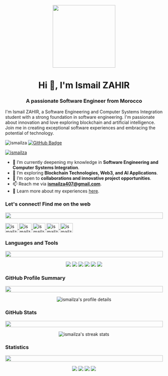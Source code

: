 <p align="center">
  <img src="https://github.com/ismailza/ismailza/assets/122171824/79f819b1-933b-471d-852e-051b2a8eed31" height="200"/>
</p>

<h1 align="center">Hi 👋, I'm Ismail ZAHIR</h1>
<h3 align="center">A passionate Software Engineer from Morocco</h3>

<p>
  I'm Ismail ZAHIR, a Software Engineering and Computer Systems Integration student with a strong foundation in software engineering. I'm passionate about innovation and love exploring blockchain and artificial intelligence. Join me in creating exceptional software experiences and embracing the potential of technology.
</p>

<p align="left"> <img src="https://komarev.com/ghpvc/?username=ismailza&label=Profile%20views&color=0e75b6&style=flat" alt="ismailza" />
<a href="https://github.com/ismailza?tab=followers"><img src="https://img.shields.io/github/followers/ismailza?label=Followers&style=social" alt="GitHub Badge"></a></p>

<p align="left"> <a href="https://github.com/ryo-ma/github-profile-trophy"><img src="https://github-profile-trophy.vercel.app/?username=ismailza&theme=react&hide_border=true&count_private=true" alt="ismailza" /></a> </p>

- 🌱 I’m currently deepening my knowledge in **Software Engineering and Computer Systems Integration**.
- 👀 I’m exploring **Blockchain Technologies, Web3, and AI Applications**.
- 🤝 I’m open to **collaborations and innovative project opportunities**.
- 📫 Reach me via **ismailza407@gmail.com**.
- 📄 Learn more about my experiences [here](http://ismailzahir.me).

<h3 align="left">Let's connect! Find me on the web</h3>
<img src="https://i.imgur.com/dBaSKWF.gif" height="20" width="100%">
<p align="left">
<a href="https://linkedin.com/in/ismailzahir01" target="blank">
  <img align="center" src="https://raw.githubusercontent.com/rahuldkjain/github-profile-readme-generator/master/src/images/icons/Social/linked-in-alt.svg" alt="ismailzahir01" height="30" width="40" />
</a>
<a href="https://twitter.com/ismailzahir01" target="blank">
  <img align="center" src="https://raw.githubusercontent.com/rahuldkjain/github-profile-readme-generator/master/src/images/icons/Social/twitter.svg" alt="ismailzahir01" height="30" width="40" />
</a>
<a href="https://fb.com/ismailzahir01" target="blank">
  <img align="center" src="https://raw.githubusercontent.com/rahuldkjain/github-profile-readme-generator/master/src/images/icons/Social/facebook.svg" alt="ismailzahir01" height="30" width="40" />
</a>
<a href="https://instagram.com/ismailzahir01" target="blank">
  <img align="center" src="https://raw.githubusercontent.com/rahuldkjain/github-profile-readme-generator/master/src/images/icons/Social/instagram.svg" alt="ismailzahir01" height="30" width="40" />
</a>
<a href="https://discord.gg/ismailzahir01" target="blank">
  <img align="center" src="https://raw.githubusercontent.com/rahuldkjain/github-profile-readme-generator/master/src/images/icons/Social/discord.svg" alt="ismailzahir01" height="30" width="40" />
</a>
</p>

<h3 align="left">Languages and Tools</h3>
<img src="https://i.imgur.com/dBaSKWF.gif" height="20" width="100%">
<p align="center">
  <img src="https://skillicons.dev/icons?i=c,cpp,java,php,js,ts,solidity,python" />
  <img src="https://skillicons.dev/icons?i=laravel,nodejs,spring,express,graphql" />
  <img src="https://skillicons.dev/icons?i=html,css,scss,js,react,angular,nextjs,vuejs,bootstrap,jquery,gtk,materialui" />
  <img src="https://skillicons.dev/icons?i=mysql,mongodb,postgres,sqlite" />
  <img src="https://skillicons.dev/icons?i=docker,kubernetes" />
  <img src="https://skillicons.dev/icons?i=git,github,vscode,visualstudio,idea,linux,postman,ai,ps,figma" />
</p>

<h3 align="left">GitHub Profile Summary</h3>
<img src="https://i.imgur.com/dBaSKWF.gif" height="20" width="100%">
<p align="center">
  <img align="center" src="http://github-profile-summary-cards.vercel.app/api/cards/profile-details?username=ismailza&theme=algolia" alt="ismailza's profile details" />
</p>

<h3 align="left">GitHub Stats</h3>
<img src="https://i.imgur.com/dBaSKWF.gif" height="20" width="100%">
<p align="center">
  <img src="https://github-readme-streak-stats.herokuapp.com/?user=ismailza&theme=algolia&count_private=true" alt="ismailza's streak stats" />
</p>

<h3 align="left">Statistics</h3>
<img src="https://i.imgur.com/dBaSKWF.gif" height="20" width="100%">
<p align="center">
  <img src="http://github-profile-summary-cards.vercel.app/api/cards/repos-per-language?username=ismailza&count_private=true&theme=algolia" />
  <img src="http://github-profile-summary-cards.vercel.app/api/cards/most-commit-language?username=ismailza&count_private=true&theme=algolia" />
  <img src="http://github-profile-summary-cards.vercel.app/api/cards/stats?username=ismailza&count_private=true&theme=algolia" />
  <img src="http://github-profile-summary-cards.vercel.app/api/cards/productive-time?username=ismailza&count_private=true&theme=algolia&utcOffset=8" />
</p>

<br><br>
